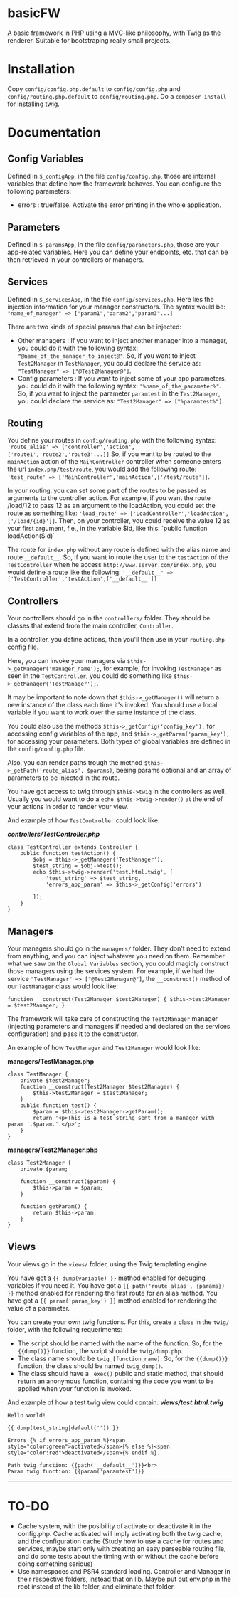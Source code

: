 # basicFW
A basic framework in PHP using a MVC-like philosophy, with Twig as the renderer. Suitable for bootstraping really small projects.

# Installation
Copy `config/config.php.default` to `config/config.php` and `config/routing.php.default` to `config/routing.php`.
Do a `composer install` for installing twig.

# Documentation
## Config Variables
Defined in `$_configApp`, in the file `config/config.php`, those are internal variables that define how the framework behaves. You can configure the following parameters:
* errors : true/false. Activate the error printing in the whole application.
## Parameters
Defined in `$_paramsApp`, in the file `config/parameters.php`, those are your app-related variables. Here you can define your endpoints, etc. that can be then retrieved in your controllers or managers.
## Services
Defined in `$_servicesApp`, in the file `config/services.php`. Here lies the injection information for your manager constructors. The syntax would be:
`"name_of_manager" => ["param1","param2","param3"...]`

There are two kinds of special params that can be injected:
* Other managers : If you want to inject another manager into a manager, you could do it with the following syntax: `"@name_of_the_manager_to_inject@"`. So, if you want to inject `Test2Manager` in `TestManager`, you could declare the service as: `"TestManager" => ["@Test2Manager@"]`. 
* Config parameters : If you want to inject some of your app parameters, you could do it with the following syntax: `"%name_of_the_parameter%"`. So, if you want to inject the parameter `paramtest` in the `Test2Manager`, you could declare the service as: `"Test2Manager" => ["%paramtest%"]`.

## Routing
You define your routes in `config/routing.php` with the following syntax: `'route_alias' => ['controller','action',['route1','route2','route3'...]]`
So, if you want to be routed to the `mainAction` action of the `MainController` controller when someone enters the url `index.php/test/route`, you would add the following route: `'test_route' => ['MainController','mainAction',['/test/route']]`.

In your routing, you can set some part of the routes to be passed as arguments to the controller action. For example, if you want the route /load/12 to pass 12 as an argument to the loadAction, you could set the route as something like: `'load_route' => ['LoadController','loadAction',['/load/{id}']]`. Then, on your controller, you could receive the value 12 as your first argument, f.e., in the variable $id, like this: `public function loadAction($id)`

The route for `index.php` without any route is defined with the alias name and route `__default__`. So, if you want to route the user to the `testAction` of the `TestController` when he access `http://www.server.com/index.php`, you would define a route like the following: `'__default__' => ['TestController','testAction',['__default__']]`

## Controllers
Your controllers should go in the `controllers/` folder. They should be classes that extend from the main controller, `Controller`.

In a controller, you define actions, than you'll then use in your `routing.php` config file.

Here, you can invoke your managers via `$this->_getManager('manager_name');`, for example, for invoking `TestManager` as seen in the `TestController`, you could do something like `$this->_getManager('TestManager');`.

It may be important to note down that `$this->_getManager()` will return a new instance of the class each time it's invoked. You should use a local variable if you want to work over the same instance of the class.

You could also use the methods `$this->_getConfig('config_key');` for accessing config variables of the app, and `$this->_getParam('param_key');` for accessing your parameters. Both types of global variables are defined in the `config/config.php` file.

Also, you can render paths trough the method `$this->_getPath('route_alias', $params)`, beeing params optional and an array of parameters to be injected in the route.

You have got access to twig through `$this->twig` in the controllers as well. Usually you would want to do a `echo $this->twig->render()` at the end of your actions in order to render your view.

And example of how `TestController` could look like:

***controllers/TestController.php***
```
class TestController extends Controller {
	public function testAction() {						
		$obj = $this->_getManager('TestManager');
		$test_string = $obj->test();
		echo $this->twig->render('test.html.twig', [
			'test_string' => $test_string,
			'errors_app_param' => $this->_getConfig('errors')
			
		]);
	}	
}
```

## Managers
Your managers should go in the `managers/` folder. They don't need to extend from anything, and you can inject whatever you need on them. Remember what we saw on the `Global Variables` section, you could magicly construct those managers using the services system. For example, if we had the service `"TestManager" => ["@Test2Manager@"]`, the `__construct()` method of our `TestManager` class would look like:

`function __construct(Test2Manager $test2Manager) {
    $this->test2Manager = $test2Manager;
}`

The framework will take care of constructing the `Test2Manager` manager (injecting parameters and managers if needed and declared on the services configuration) and pass it to the constructor.

An example of how `TestManager` and `Test2Manager` would look like:

**managers/TestManager.php**
```
class TestManager {
	private $test2Manager;
	function __construct(Test2Manager $test2Manager) {
		$this->test2Manager = $test2Manager;
	}
	public function test() {
		$param = $this->test2Manager->getParam();
		return '<p>This is a test string sent from a manager with param '.$param.'.</p>';
	}
}
```

**managers/Test2Manager.php**
```
class Test2Manager {
	private $param;	
	
	function __construct($param) {
		$this->param = $param;
	}
	
	function getParam() {
		return $this->param;
	}
}
```

## Views
Your views go in the `views/` folder, using the Twig templating engine. 

You have got a `{{ dump(variable) }}` method enabled for debuging variables if you need it. 
You have got a `{{ path('route_alias', {params}) }}` method enabled for rendering the first route for an alias method.
You have got a `{{ param('param_key') }}` method enabled for rendering the value of a parameter.

You can create your own twig functions. For this, create a class in the `twig/` folder, with the following requeriments:
* The script should be named with the name of the function. So, for the `{{dump()}}` function, the script should be `twig/dump.php`.
* The class name should be `twig_[function_name]`. So, for the `{{dump()}}` function, the class should be named `twig_dump()`.
* The class should have a `_exec()` public and static method, that should return an anonymous function, containing the code you want to be applied when your function is invoked.

And example of how a test twig view could contain:
***views/test.html.twig***
```
Hello world!

{{ dump(test_string|default('')) }}

Errors {% if errors_app_param %}<span style="color:green">activated</span>{% else %}<span style="color:red">deactivated</span>{% endif %}.

Path twig function: {{path('__default__')}}<br>
Param twig function: {{param('paramtest')}}
```

-----------------------
# TO-DO
* Cache system, with the posibility of activate or deactivate it in the config.php. Cache activated will imply activating both the twig cache, and the configuration cache (Study how to use a cache for routes and services, maybe start only with creating an easy parseable routing file, and do some tests about the timing with or without the cache before doing something serious)
* Use namespaces and PSR4 standard loading. Controller and Manager in their respective folders, instead that on lib. Maybe put out env.php in the root instead of the lib folder, and eliminate that folder. 
